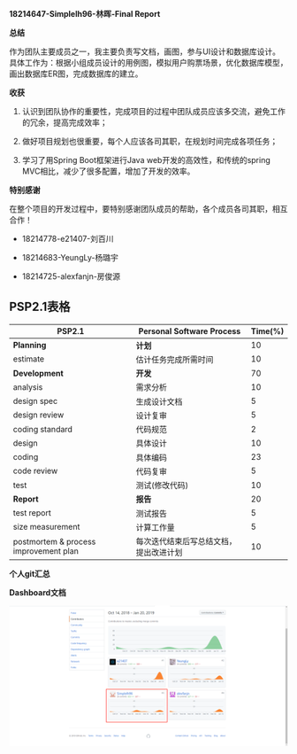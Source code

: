 **18214647-Simplelh96-林晖-Final Report**

**总结**

作为团队主要成员之一，我主要负责写文档，画图，参与UI设计和数据库设计。具体工作为：根据小组成员设计的用例图，模拟用户购票场景，优化数据库模型，画出数据库ER图，完成数据库的建立。

**收获**

1.  认识到团队协作的重要性，完成项目的过程中团队成员应该多交流，避免工作的冗余，提高完成效率；

2.  做好项目规划也很重要，每个人应该各司其职，在规划时间完成各项任务；

3.  学习了用Spring Boot框架进行Java web开发的高效性，和传统的spring
    MVC相比，减少了很多配置，增加了开发的效率。

**特别感谢**

在整个项目的开发过程中，要特别感谢团队成员的帮助，各个成员各司其职，相互合作！

-   18214778-e21407-刘百川

-   18214683-YeungLy-杨璐宇

-   18214725-alexfanjn-房俊源

PSP2.1表格
----------

| **PSP2.1**                            | **Personal Software Process**          | **Time(%)** |
|---------------------------------------|----------------------------------------|-------------|
| **Planning**                          | **计划**                               | 10          |
| estimate                              | 估计任务完成所需时间                   | 10          |
| **Development**                       | **开发**                               | 70          |
| analysis                              | 需求分析                               | 10          |
| design spec                           | 生成设计文档                           | 5           |
| design review                         | 设计复审                               | 5           |
| coding standard                       | 代码规范                               | 2           |
| design                                | 具体设计                               | 10          |
| coding                                | 具体编码                               | 23          |
| code review                           | 代码复审                               | 5           |
| test                                  | 测试(修改代码)                         | 10          |
| **Report**                            | **报告**                               | 20          |
| test report                           | 测试报告                               | 5           |
| size measurement                      | 计算工作量                             | 5           |
| postmortem & process improvement plan | 每次迭代结束后写总结文档，提出改进计划 | 10          |

**个人git汇总**

**Dashboard文档**

![](
https://github.com/MovieBookingMall/Dashboard/blob/master/images/Simplelh96_workload_DashBoard.png)
